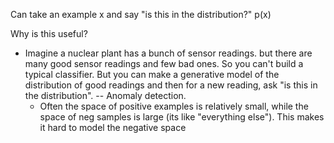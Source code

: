 Can take an example x and say "is this in the distribution?" p(x)

Why is this useful?
- Imagine a nuclear plant has a bunch of sensor readings. but there are many good sensor readings and few bad ones. So you can't build a typical classifier. But you can make a generative model of the distribution of good readings and then for a new reading, ask "is this in the distribution". -- Anomaly detection.
	- Often the space of positive examples is relatively small, while the space of neg samples is large (its like "everything else"). This makes it hard to model the negative space